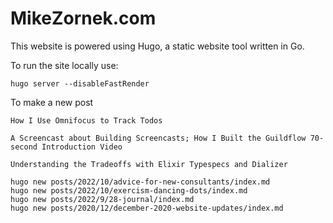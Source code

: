 # MikeZornek.com

This website is powered using Hugo, a static website tool written in Go.

To run the site locally use:

    hugo server --disableFastRender

To make a new post

    How I Use Omnifocus to Track Todos

    A Screencast about Building Screencasts; How I Built the Guildflow 70-second Introduction Video

    Understanding the Tradeoffs with Elixir Typespecs and Dializer

    hugo new posts/2022/10/advice-for-new-consultants/index.md
    hugo new posts/2022/10/exercism-dancing-dots/index.md
    hugo new posts/2022/9/28-journal/index.md
    hugo new posts/2020/12/december-2020-website-updates/index.md
